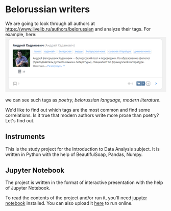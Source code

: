 # Belorussian writers

We are going to look through all authors at https://www.livelib.ru/authors/belorussian and analyze their tags. For example, here:![](image.png)

we can see such tags as _poetry, belorussian language, modern literature_.

We'd like to find out which tags are the most common and find some correlations. Is it true that modern authors write more prose than poetry? Let's find out.

## Instruments

This is the study project for the Introduction to Data Analysis subject. It is written in Python with the help of BeautifulSoap, Pandas, Numpy.

## Jupyter Notebook

The project is written in the format of interactive presentation with the help of Jupyter Notebook.

To read the contents of the project and/or run it, you'll need [jupyter notebook](https://jupyter.org/) installed. You can also upload it [here](https://cocalc.com/doc/jupyter-notebook.html) to run online.